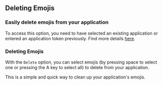 ## Deleting Emojis

### Easily delete emojis from your application

To access this option, you need to have selected an existing application or entered an application token previously. Find more details [here](#).

### Deleting Emojis
With the `Delete` option, you can select emojis (by pressing space to select one or pressing the A key to select all) to delete from your application.

This is a simple and quick way to clean up your application's emojis.


